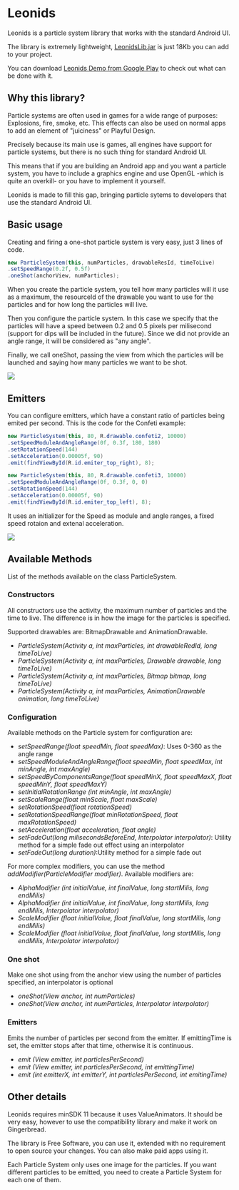 Leonids
==========================

Leonids is a particle system library that works with the standard Android UI.

The library is extremely lightweight, [LeonidsLib.jar](https://github.com/plattysoft/Leonids/releases/download/1.1.1/LeonidsLib.jar) is just 18Kb you can add to your project.

You can download [Leonids Demo from Google Play](https://play.google.com/store/apps/details?id=com.plattysoft.leonids.examples) to check out what can be done with it.

## Why this library?

Particle systems are often used in games for a wide range of purposes: Explosions, fire, smoke, etc. This effects can also be used on normal apps to add an element of "juiciness" or Playful Design.

Precisely because its main use is games, all engines have support for particle systems, but there is no such thing for standard Android UI.

This means that if you are building an Android app and you want a particle system, you have to include a graphics engine and use OpenGL -which is quite an overkill- or you have to implement it yourself.

Leonids is made to fill this gap, bringing particle sytems to developers that use the standard Android UI.

## Basic usage

Creating and firing a one-shot particle system is very easy, just 3 lines of code.

```java
new ParticleSystem(this, numParticles, drawableResId, timeToLive)
.setSpeedRange(0.2f, 0.5f)
.oneShot(anchorView, numParticles);
```

When you create the particle system, you tell how many particles will it use as a maximum, the resourceId of the drawable you want to use for the particles and for how long the particles will live.

Then you configure the particle system. In this case we specify that the particles will have a speed between 0.2 and 0.5 pixels per milisecond (support for dips will be included in the future). Since we did not provide an angle range, it will be considered as "any angle".

Finally, we call oneShot, passing the view from which the particles will be launched and saying how many particles we want to be shot.

![](https://raw.githubusercontent.com/plattysoft/Leonids/master/images/Leonids_one_shot.gif)

## Emitters

You can configure emitters, which have a constant ratio of particles being emited per second.
This is the code for the Confeti example:

```java
new ParticleSystem(this, 80, R.drawable.confeti2, 10000)
.setSpeedModuleAndAngleRange(0f, 0.3f, 180, 180)
.setRotationSpeed(144)
.setAcceleration(0.00005f, 90)
.emit(findViewById(R.id.emiter_top_right), 8);

new ParticleSystem(this, 80, R.drawable.confeti3, 10000)
.setSpeedModuleAndAngleRange(0f, 0.3f, 0, 0)
.setRotationSpeed(144)
.setAcceleration(0.00005f, 90)
.emit(findViewById(R.id.emiter_top_left), 8);
```

It uses an initializer for the Speed as module and angle ranges, a fixed speed rotaion and extenal acceleration.

![](https://raw.githubusercontent.com/plattysoft/Leonids/master/images/leonids_confeti.gif)

## Available Methods

List of the methods available on the class ParticleSystem.

### Constructors

All constructors use the activity, the maximum number of particles and the time to live. The difference is in how the image for the particles is specified. 

Supported drawables are: BitmapDrawable and AnimationDrawable.

* _ParticleSystem(Activity a, int maxParticles, int drawableRedId, long timeToLive)_
* _ParticleSystem(Activity a, int maxParticles, Drawable drawable, long timeToLive)_
* _ParticleSystem(Activity a, int maxParticles, Bitmap bitmap, long timeToLive)_
* _ParticleSystem(Activity a, int maxParticles, AnimationDrawable animation, long timeToLive)_

### Configuration

Available methods on the Particle system for configuration are:

* _setSpeedRange(float speedMin, float speedMax)_: Uses 0-360 as the angle range
* _setSpeedModuleAndAngleRange(float speedMin, float speedMax, int minAngle, int maxAngle)_
* _setSpeedByComponentsRange(float speedMinX, float speedMaxX, float speedMinY, float speedMaxY)_
* _setInitialRotationRange (int minAngle, int maxAngle)_
* _setScaleRange(float minScale, float maxScale)_
* _setRotationSpeed(float rotationSpeed)_
* _setRotationSpeedRange(float minRotationSpeed, float maxRotationSpeed)_
* _setAcceleration(float acceleration, float angle)_
* _setFadeOut(long milisecondsBeforeEnd, Interpolator interpolator)_: Utility method for a simple fade out effect using an interpolator
* _setFadeOut(long duration)_:Utility method for a simple fade out

For more complex modifiers, you can use the method _addModifier(ParticleModifier modifier)_. Available modifiers are:

* _AlphaModifier (int initialValue, int finalValue, long startMilis, long endMilis)_
* _AlphaModifier (int initialValue, int finalValue, long startMilis, long endMilis, Interpolator interpolator)_
* _ScaleModifier (float initialValue, float finalValue, long startMilis, long endMilis)_
* _ScaleModifier (float initialValue, float finalValue, long startMilis, long endMilis, Interpolator interpolator)_

### One shot

Make one shot using from the anchor view using the number of particles specified, an interpolator is optional

* _oneShot(View anchor, int numParticles)_
* _oneShot(View anchor, int numParticles, Interpolator interpolator)_

### Emitters

Emits the number of particles per second from the emitter. If emittingTime is set, the emitter stops after that time, otherwise it is continuous.

* _emit (View emitter, int particlesPerSecond)_
* _emit (View emitter, int particlesPerSecond, int emittingTime)_
* _emit (int emitterX, int emitterY, int particlesPerSecond, int emitingTime)_

## Other details

Leonids requires minSDK 11 because it uses ValueAnimators. It should be very easy, however to use the compatibility library and make it work on Gingerbread.

The library is Free Software, you can use it, extended with no requirement to open source your changes. You can also make paid apps using it.

Each Particle System only uses one image for the particles. If you want different particles to be emitted, you need to create a Particle System for each one of them.
